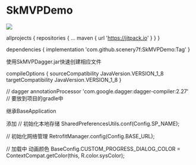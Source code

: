 # SkMVPDemo

[![](https://jitpack.io/v/scenery7f/SkMVPDemo.svg)](https://jitpack.io/#scenery7f/SkMVPDemo)

allprojects {
    repositories {
        ...
        maven { url 'https://jitpack.io' }
    }
}
    
dependencies {
        implementation 'com.github.scenery7f:SkMVPDemo:Tag'
}

使用SkMVPDagger.jar快速创建相应文件


compileOptions {
    sourceCompatibility JavaVersion.VERSION_1_8
    targetCompatibility JavaVersion.VERSION_1_8
}

// dagger
annotationProcessor 'com.google.dagger:dagger-compiler:2.27' // 要放到项目的gradle中

继承BaseApplication

添加
// 初始化本地存储
SharedPreferencesUtils.conf(Config.SP_NAME);

// 初始化网络管理
RetrofitManager.config(Config.BASE_URL);

// 加载中 动画颜色
BaseConfig.CUSTOM_PROGRESS_DIALOG_COLOR = ContextCompat.getColor(this, R.color.sysColor);


